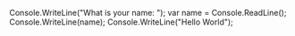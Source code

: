   Console.WriteLine("What is your name: ");
   	var name = Console.ReadLine();
   	Console.WriteLine(name);
   	Console.WriteLine("Hello World");
